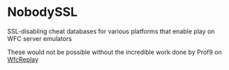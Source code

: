 # NobodySSL
SSL-disabling cheat databases for various platforms that enable play on WFC server emulators

These would not be possible without the incredible work done by Prof9 on [WfcReplay](https://github.com/Prof9/WfcReplay)
